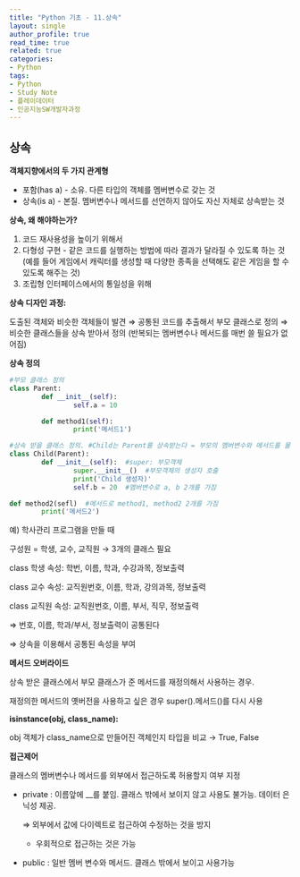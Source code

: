```yaml
---
title: "Python 기초 - 11.상속"
layout: single
author_profile: true
read_time: true
related: true
categories:
- Python
tags:
- Python
- Study Note
- 플레이데이터
- 인공지능SW개발자과정
---
```



## 상속

**객체지향에서의 두 가지 관계형**

- 포함(has a) - 소유. 다른 타입의 객체를 멤버변수로 갖는 것
- 상속(is a) - 본질. 멤버변수나 메서드를 선언하지 않아도 자신 자체로 상속받는 것

**상속, 왜 해야하는가?**

1. 코드 재사용성을 높이기 위해서
2. 다형성 구현 - 같은 코드를 실행하는 방법에 따라 결과가 달라질 수 있도록 하는 것 (예를 들어 게임에서 캐릭터를 생성할 때 다양한 종족을 선택해도 같은 게임을 할 수 있도록 해주는 것)
3. 조립형 인터페이스에서의 통일성을 위해

**상속 디자인 과정:**

도출된 객체와 비슷한 객체들이 발견 ⇒ 공통된 코드를 추출해서 부모 클래스로 정의 ⇒ 비슷한 클래스들을 상속 받아서 정의 (반복되는 멤버변수나 메서드를 매번 쓸 필요가 없어짐)

**상속 정의**

```python
#부모 클래스 정의
class Parent:
		def __init__(self):
				self.a = 10

		def method1(self):
				print('메서드1')

#상속 받을 클래스 정의. #Child는 Parent를 상속받는다 = 부모의 멤버변수와 메서드를 물려받는다
class Child(Parent):
		def __init__(self):  #super: 부모객체
				super.__init__()  #부모객체의 생성자 호출
				print('Child 생성자)'
				self.b = 20  #멤버변수로 a, b 2개를 가짐

def method2(sefl)  #메서드로 method1, method2 2개를 가짐
		print('메서드2')		
```

예) 학사관리 프로그램을 만들 때

구성원 = 학생, 교수, 교직원 → 3개의 클래스 필요

class 학생 속성: 학번, 이름, 학과, 수강과목, 정보출력

class 교수 속성: 교직원번호, 이름, 학과, 강의과목, 정보출력

class 교직원 속성: 교직원번호, 이름, 부서, 직무, 정보출력

⇒ 번호, 이름, 학과/부서, 정보출력이 공통된다

⇒ 상속을 이용해서 공통된 속성을 부여

**메서드 오버라이드**

상속 받은 클래스에서 부모 클래스가 준 메서드를 재정의해서 사용하는 경우.

재정의한 메서드의 옛버전을 사용하고 싶은 경우 super().메서드()를 다시 사용

**isinstance(obj, class_name):**

obj 객체가 class_name으로 만들어진 객체인지 타입을 비교 → True, False

**접근제어**

클래스의 멤버변수나 메서드를 외부에서 접근하도록 허용할지 여부 지정

- private : 이름앞에 __를 붙임. 클래스 밖에서 보이지 않고 사용도 불가능. 데이터 은닉성 제공.

  ⇒ 외부에서 값에 다이렉트로 접근하여 수정하는 것을 방지

  - 우회적으로 접근하는 것은 가능

- public : 일반 멤버 변수와 메서드. 클래스 밖에서 보이고 사용가능
